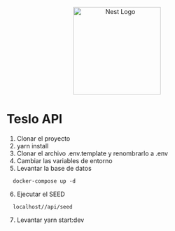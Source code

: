 <p align="center">
  <a href="http://nestjs.com/" target="blank"><img src="https://nestjs.com/img/logo-small.svg" width="200" alt="Nest Logo" /></a>
</p>


# Teslo API

1. Clonar el proyecto
2. yarn install
3. Clonar el archivo .env.template y renombrarlo a .env
4. Cambiar las variables de entorno
5. Levantar la base de datos
```
  docker-compose up -d
```
6. Ejecutar el SEED
```
  localhost//api/seed
```
7. Levantar yarn start:dev